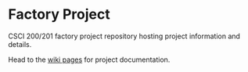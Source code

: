 # Factory Project

CSCI 200/201 factory project repository hosting project information and details.

Head to the [wiki pages](https://github.com/usc-csci200-fall2012/factory_project/wiki) for project documentation.